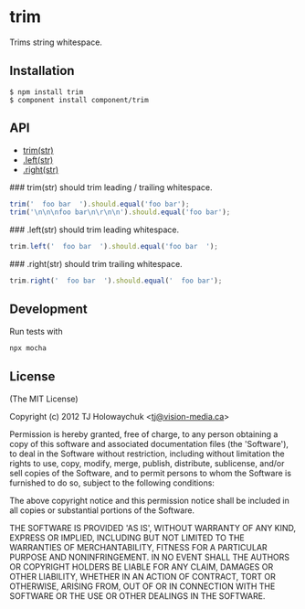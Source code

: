 
# trim

  Trims string whitespace.

## Installation

```
$ npm install trim
$ component install component/trim
```

## API

   - [trim(str)](#trimstr)
   - [.left(str)](#leftstr)
   - [.right(str)](#rightstr)
<a name="" />
 
<a name="trimstr" />
### trim(str)
should trim leading / trailing whitespace.

```js
trim('  foo bar  ').should.equal('foo bar');
trim('\n\n\nfoo bar\n\r\n\n').should.equal('foo bar');
```

<a name="leftstr" />
### .left(str)
should trim leading whitespace.

```js
trim.left('  foo bar  ').should.equal('foo bar  ');
```

<a name="rightstr" />
### .right(str)
should trim trailing whitespace.

```js
trim.right('  foo bar  ').should.equal('  foo bar');
```

## Development

Run tests with

```js
npx mocha
```


## License 

(The MIT License)

Copyright (c) 2012 TJ Holowaychuk &lt;tj@vision-media.ca&gt;

Permission is hereby granted, free of charge, to any person obtaining
a copy of this software and associated documentation files (the
'Software'), to deal in the Software without restriction, including
without limitation the rights to use, copy, modify, merge, publish,
distribute, sublicense, and/or sell copies of the Software, and to
permit persons to whom the Software is furnished to do so, subject to
the following conditions:

The above copyright notice and this permission notice shall be
included in all copies or substantial portions of the Software.

THE SOFTWARE IS PROVIDED 'AS IS', WITHOUT WARRANTY OF ANY KIND,
EXPRESS OR IMPLIED, INCLUDING BUT NOT LIMITED TO THE WARRANTIES OF
MERCHANTABILITY, FITNESS FOR A PARTICULAR PURPOSE AND NONINFRINGEMENT.
IN NO EVENT SHALL THE AUTHORS OR COPYRIGHT HOLDERS BE LIABLE FOR ANY
CLAIM, DAMAGES OR OTHER LIABILITY, WHETHER IN AN ACTION OF CONTRACT,
TORT OR OTHERWISE, ARISING FROM, OUT OF OR IN CONNECTION WITH THE
SOFTWARE OR THE USE OR OTHER DEALINGS IN THE SOFTWARE.